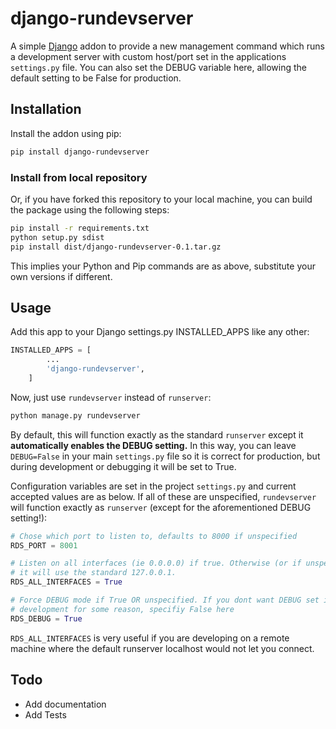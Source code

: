 # django-rundevserver

A simple [Django][django] addon to provide a new management command which runs a
development server with custom host/port set in the applications `settings.py`
file. You can also set the DEBUG variable here, allowing the default setting to
be False for production.

## Installation

Install the addon using pip:

```bash
pip install django-rundevserver
```

### Install from local repository

Or, if you have forked this repository to your local machine, you can build the
package using the following steps:

```bash
pip install -r requirements.txt
python setup.py sdist
pip install dist/django-rundevserver-0.1.tar.gz
```

This implies your Python and Pip commands are as above, substitute your own
versions if different.

## Usage

Add this app to your Django settings.py INSTALLED_APPS like any other:

```python
INSTALLED_APPS = [
        ...
        'django-rundevserver',
    ]
```

Now, just use `rundevserver` instead of `runserver`:

```bash
python manage.py rundevserver
```

By default, this will function exactly as the standard `runserver` except it
__automatically enables the DEBUG setting.__ In this way, you can leave
`DEBUG=False` in your main `settings.py` file so it is correct for production,
but during development or debugging it will be set to True.

Configuration variables are set in the project `settings.py` and current accepted
values are as below. If all of these are unspecified, `rundevserver` will function
exactly as `runserver` (except for the aforementioned DEBUG setting!):

```python
# Chose which port to listen to, defaults to 8000 if unspecified
RDS_PORT = 8001

# Listen on all interfaces (ie 0.0.0.0) if true. Otherwise (or if unspecified),
# it will use the standard 127.0.0.1.
RDS_ALL_INTERFACES = True

# Force DEBUG mode if True OR unspecified. If you dont want DEBUG set in
# development for some reason, specifiy False here
RDS_DEBUG = True
```

`RDS_ALL_INTERFACES` is very useful if you are developing on a remote machine
where the default runserver localhost would not let you connect.

## Todo

* Add documentation
* Add Tests

[django]: https://www.djangoproject.com/
